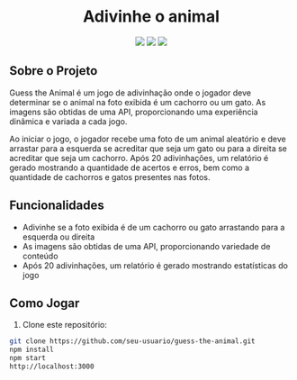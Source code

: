 <h1 align="center">Adivinhe o animal</h1>

<p align="center">
  <img src="https://img.shields.io/badge/React-17.0.2-blue" />
  <img src="https://img.shields.io/badge/HTML-5-orange" />
  <img src="https://img.shields.io/badge/CSS-3-brightgreen" />
</p>

## Sobre o Projeto

Guess the Animal é um jogo de adivinhação onde o jogador deve determinar se o animal na foto exibida é um cachorro ou um gato. As imagens são obtidas de uma API, proporcionando uma experiência dinâmica e variada a cada jogo.

Ao iniciar o jogo, o jogador recebe uma foto de um animal aleatório e deve arrastar para a esquerda se acreditar que seja um gato ou para a direita se acreditar que seja um cachorro. Após 20 adivinhações, um relatório é gerado mostrando a quantidade de acertos e erros, bem como a quantidade de cachorros e gatos presentes nas fotos.

## Funcionalidades

- Adivinhe se a foto exibida é de um cachorro ou gato arrastando para a esquerda ou direita
- As imagens são obtidas de uma API, proporcionando variedade de conteúdo
- Após 20 adivinhações, um relatório é gerado mostrando estatísticas do jogo

## Como Jogar

1. Clone este repositório:

```bash
git clone https://github.com/seu-usuario/guess-the-animal.git
npm install
npm start
http://localhost:3000
```

